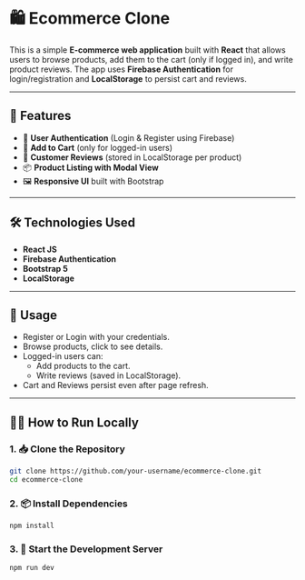 # 🛍️ Ecommerce Clone

This is a simple **E-commerce web application** built with **React** that allows users to browse products, add them to the cart (only if logged in), and write product reviews. The app uses **Firebase Authentication** for login/registration and **LocalStorage** to persist cart and reviews.

---

## 🚀 Features

* 🔐 **User Authentication** (Login & Register using Firebase)
* 🛒 **Add to Cart** (only for logged-in users)
* 💬 **Customer Reviews** (stored in LocalStorage per product)
* 📦 **Product Listing with Modal View**
* 🖼️ **Responsive UI** built with Bootstrap

---

## 🛠️ Technologies Used

* **React JS**
* **Firebase Authentication**
* **Bootstrap 5**
* **LocalStorage**

---

## 🧪 Usage

* Register or Login with your credentials.
* Browse products, click to see details.
* Logged-in users can:
  * Add products to the cart.
  * Write reviews (saved in LocalStorage).
* Cart and Reviews persist even after page refresh.

---

## 🏃‍♂️ How to Run Locally

### 1. 📥 Clone the Repository
```bash
git clone https://github.com/your-username/ecommerce-clone.git
cd ecommerce-clone
```

### 2. 📦 Install Dependencies
```bash
npm install
```

### 3. 🚀 Start the Development Server
```bash
npm run dev
```

